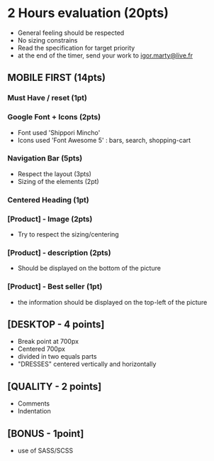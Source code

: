 # 2 Hours evaluation (20pts)

- General feeling should be respected
- No sizing constrains
- Read the specification for target priority
- at the end of the timer, send your work to igor.marty@live.fr

## MOBILE FIRST (14pts)

### Must Have / reset (1pt)

### Google Font + Icons (2pts)

- Font used 'Shippori Mincho'
- Icons used 'Font Awesome 5' : bars, search, shopping-cart

### Navigation Bar (5pts)

- Respect the layout (3pts)
- Sizing of the elements (2pt)

### Centered Heading (1pt)

### [Product] - Image (2pts)

- Try to respect the sizing/centering

### [Product] - description (2pts)

- Should be displayed on the bottom of the picture

### [Product] - Best seller (1pt)

- the information should be displayed on the top-left of the picture

## [DESKTOP - 4 points]

- Break point at 700px
- Centered 700px
- divided in two equals parts
- "DRESSES" centered vertically and horizontally

## [QUALITY - 2 points]

- Comments
- Indentation

## [BONUS - 1point]

- use of SASS/SCSS
